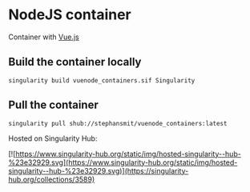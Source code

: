 # NodeJS container 

Container with [Vue.js](https://vuejs.org)

## Build the container locally
~~~~
singularity build vuenode_containers.sif Singularity
~~~~

## Pull the container
~~~~
singularity pull shub://stephansmit/vuenode_containers:latest
~~~~

Hosted on Singularity Hub:

[![https://www.singularity-hub.org/static/img/hosted-singularity--hub-%23e32929.svg](https://www.singularity-hub.org/static/img/hosted-singularity--hub-%23e32929.svg)](https://singularity-hub.org/collections/3589)
